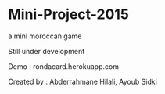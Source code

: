 # Mini-Project-2015
a mini moroccan game

Still under development

Demo : rondacard.herokuapp.com

Created by : Abderrahmane Hilali, Ayoub Sidki
